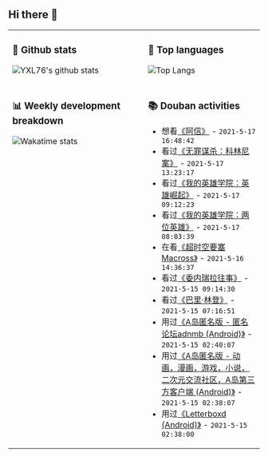 ## Hi there 👋

<table>
<tr>
<td valign="top" width="54%">

### 🔭 Github stats

![YXL76's github stats](https://github-readme-stats.yxl76.vercel.app/api?username=YXL76&count_private=true&show_icons=true&include_all_commits=true&theme=tokyonight&line_height=28)

</td>

<td valign="top" width="46%">

### 🌱 Top languages

![Top Langs](https://github-readme-stats.yxl76.vercel.app/api/top-langs/?username=YXL76&layout=compact&theme=tokyonight&langs_count=10&hide=HTML,CSS,SCSS)

</td>
</tr>
<tr>
<td valign="top" width="54%">

### 📊 Weekly development breakdown

![Wakatime stats](https://github-readme-stats.yxl76.vercel.app/api/wakatime?username=YXL76&layout=compact&theme=tokyonight)


</td>
<td valign="top" width="46%">

### 📚 Douban activities

- 想看[《阿信》](http://movie.douban.com/subject/1434302/) - `2021-5-17 16:48:42`
- 看过[《无罪谋杀：科林尼案》](http://movie.douban.com/subject/30391289/) - `2021-5-17 13:23:17`
- 看过[《我的英雄学院：英雄崛起》](http://movie.douban.com/subject/33206782/) - `2021-5-17 09:12:23`
- 看过[《我的英雄学院：两位英雄》](http://movie.douban.com/subject/27602116/) - `2021-5-17 08:03:39`
- 在看[《超时空要塞Macross》](http://movie.douban.com/subject/2058467/) - `2021-5-16 14:36:37`
- 看过[《委内瑞拉往事》](http://movie.douban.com/subject/34909062/) - `2021-5-15 09:14:30`
- 看过[《巴里·林登》](http://movie.douban.com/subject/1292472/) - `2021-5-15 07:16:51`
- 用过[《A岛匿名版 - 匿名论坛adnmb (Android)》](http://www.douban.com/app/35462411/) - `2021-5-15 02:40:07`
- 用过[《A岛匿名版 - 动画，漫画，游戏，小说，二次元交流社区，A岛第三方客户端 (Android)》](http://www.douban.com/app/35462412/) - `2021-5-15 02:38:07`
- 用过[《Letterboxd (Android)》](http://www.douban.com/app/35462409/) - `2021-5-15 02:38:00`

</td>
</tr>
</table>

<!--
**YXL76/YXL76** is a ✨ _special_ ✨ repository because its `README.md` (this file) appears on your GitHub profile.

Here are some ideas to get you started:

- 🔭 I’m currently working on ...
- 🌱 I’m currently learning ...
- 👯 I’m looking to collaborate on ...
- 🤔 I’m looking for help with ...
- 💬 Ask me about ...
- 📫 How to reach me: ...
- 😄 Pronouns: ...
- ⚡ Fun fact: ...
-->
